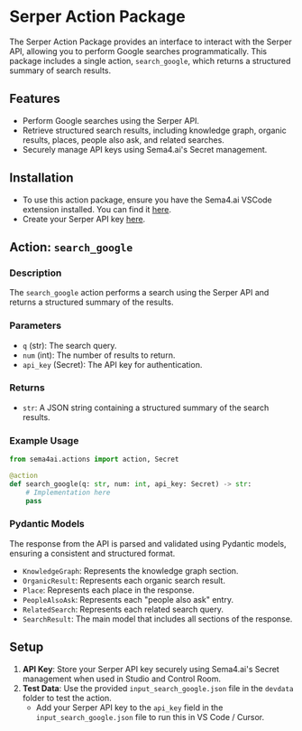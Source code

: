 # Serper Action Package

The Serper Action Package provides an interface to interact with the Serper API, allowing you to perform Google searches programmatically. This package includes a single action, `search_google`, which returns a structured summary of search results.

## Features

- Perform Google searches using the Serper API.
- Retrieve structured search results, including knowledge graph, organic results, places, people also ask, and related searches.
- Securely manage API keys using Sema4.ai's Secret management.

## Installation

- To use this action package, ensure you have the Sema4.ai VSCode extension installed. You can find it [here](https://marketplace.visualstudio.com/items?itemName=sema4ai.sema4ai).
- Create your Serper API key [here](https://serper.dev/).

## Action: `search_google`

### Description

The `search_google` action performs a search using the Serper API and returns a structured summary of the results.

### Parameters

- `q` (str): The search query.
- `num` (int): The number of results to return.
- `api_key` (Secret): The API key for authentication.

### Returns

- `str`: A JSON string containing a structured summary of the search results.

### Example Usage

```python
from sema4ai.actions import action, Secret

@action
def search_google(q: str, num: int, api_key: Secret) -> str:
    # Implementation here
    pass
```

### Pydantic Models

The response from the API is parsed and validated using Pydantic models, ensuring a consistent and structured format.

- `KnowledgeGraph`: Represents the knowledge graph section.
- `OrganicResult`: Represents each organic search result.
- `Place`: Represents each place in the response.
- `PeopleAlsoAsk`: Represents each "people also ask" entry.
- `RelatedSearch`: Represents each related search query.
- `SearchResult`: The main model that includes all sections of the response.

## Setup

1. **API Key**: Store your Serper API key securely using Sema4.ai's Secret management when used in Studio and Control Room.
2. **Test Data**: Use the provided `input_search_google.json` file in the `devdata` folder to test the action.
   - Add your Serper API key to the `api_key` field in the `input_search_google.json` file to run this in VS Code / Cursor.